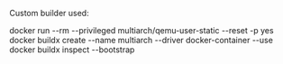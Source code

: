 Custom builder used:

docker run --rm --privileged multiarch/qemu-user-static --reset -p yes
docker buildx create --name multiarch --driver docker-container --use
docker buildx inspect --bootstrap